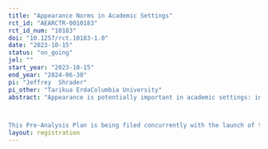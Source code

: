```yaml
---
title: "Appearance Norms in Academic Settings"
rct_id: "AEARCTR-0010183"
rct_id_num: "10183"
doi: "10.1257/rct.10183-1.0"
date: "2023-10-15"
status: "on_going"
jel: ""
start_year: "2023-10-15"
end_year: "2024-06-30"
pi: "Jeffrey  Shrader"
pi_other: "Tarikua ErdaColumbia University"
abstract: "Appearance is potentially important in academic settings: in-person/virtual job-talks for academic hiring are common across many fields; personal websites and videos summarizing research articles are becoming standard; speeches and seminars are a routine part of publicizing papers. Are there definitive norms of appearance in academia, or are they more like unspoken rules and are there differences across disciplines? How does the public’s understanding of norms compare against the views of academics? We plan to answer these questions by surveying three groups of respondents—faculty, university students, and lay adults—about their perception of academic job candidates they know to be hypothetical. In particular, we will ask them to rate pictured headshots on perceived competence, professionalism, and agreeability. This study will generate novel evidence on norms of appearance in academic settings. 

This Pre-Analysis Plan is being filed concurrently with the launch of the lay adult and student sample surveys."
layout: registration
---
```


